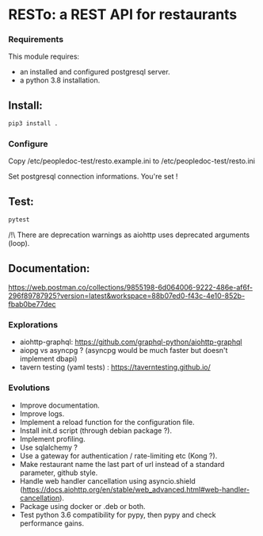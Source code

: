 # RESTo: a REST API for restaurants
### Requirements
This module requires:
- an installed and configured postgresql server.
- a python 3.8 installation.

## Install:
```sh
pip3 install .
```

### Configure
Copy /etc/peopledoc-test/resto.example.ini to /etc/peopledoc-test/resto.ini

Set postgresql connection informations. You're set !

## Test:
```sh
pytest
```
/!\ There are deprecation warnings as aiohttp uses deprecated arguments (loop).

## Documentation:
https://web.postman.co/collections/9855198-6d064006-9222-486e-af6f-296f89787925?version=latest&workspace=88b07ed0-f43c-4e10-852b-fbab0be77dec

### Explorations
- aiohttp-graphql: https://github.com/graphql-python/aiohttp-graphql
- aiopg vs asyncpg ? (asyncpg would be much faster but doesn't implement dbapi)
- tavern testing (yaml tests) : https://taverntesting.github.io/

### Evolutions
- Improve documentation.
- Improve logs.
- Implement a reload function for the configuration file.
- Install init.d script (through debian package ?).
- Implement profiling.
- Use sqlalchemy ?
- Use a gateway for authentication / rate-limiting etc (Kong ?).
- Make restaurant name the last part of url instead of a standard parameter, github style.
- Handle web handler cancellation using asyncio.shield (https://docs.aiohttp.org/en/stable/web_advanced.html#web-handler-cancellation).
- Package using docker or .deb or both.
- Test python 3.6 compatibility for pypy, then pypy and check performance gains.
